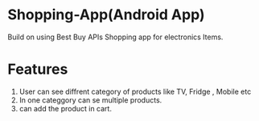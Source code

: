 # Shopping-App(Android App)
Build on using Best Buy APIs
Shopping app for electronics Items.

# Features
1. User can see diffrent category of products like TV, Fridge , Mobile etc
2. In one categgory can se multiple products.
2. can add the product in cart.
